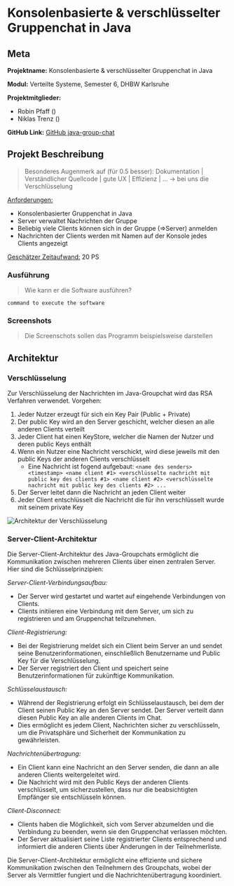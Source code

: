 # Konsolenbasierte & verschlüsselter Gruppenchat in Java

## Meta

**Projektname:** Konsolenbasierte & verschlüsselter Gruppenchat in Java

**Modul:**
Verteilte Systeme, Semester 6, DHBW Karlsruhe

**Projektmitglieder:**

- Robin Pfaff ()
- Niklas Trenz ()

**GitHub Link:** [GitHub java-group-chat](https://github.com/robin13901/java-group-chat)

## Projekt Beschreibung

> Besonderes Augenmerk auf (für 0.5 besser): Dokumentation | Verständlicher Quellcode | gute UX | Effizienz | ... -> bei uns die Verschlüsselung

<u>Anforderungen:</u>

- Konsolenbasierter Gruppenchat in Java
- Server verwaltet Nachrichten der Gruppe
- Beliebig viele Clients können sich in der Gruppe (=>Server) anmelden
- Nachrichten der Clients werden mit Namen auf der Konsole jedes Clients angezeigt

<u>Geschätzer Zeitaufwand:</u> 20 PS

### Ausführung

> Wie kann er die Software ausführen?

```shell
command to execute the software
```

### Screenshots

> Die Screenschots sollen das Programm beispielsweise darstellen

## Architektur

### Verschlüsselung

Zur Verschlüsselung der Nachrichten im Java-Groupchat wird das RSA Verfahren verwendet. Vorgehen:

1. Jeder Nutzer erzeugt für sich ein Key Pair (Public + Private)
2. Der public Key wird an den Server geschicht, welcher diesen an alle anderen Clients verteilt
3. Jeder Client hat einen KeyStore, welcher die Namen der Nutzer und deren public Keys enthält
4. Wenn ein Nutzer eine Nachricht verschickt, wird diese jeweils mit den public Keys der anderen Clients verschlüsselt
   - Eine Nachricht ist fogend aufgebaut:
        ```<name des senders> <timestamp> <name client #1> <verschlüsselte nachricht mit public key des clients #1> <name client #2> <verschlüsselte nachricht mit public key des clients #2> ...```
5. Der Server leitet dann die Nachricht an jeden Client weiter
6. Jeder Client entschlüsselt die Nachricht die für ihn verschlüsselt wurde mit seinem private Key

![Architektur der Verschlüsselung](assets/java-group-chat-Verschlüsselung.png)

### Server-Client-Architektur

Die Server-Client-Architektur des Java-Groupchats ermöglicht die Kommunikation zwischen mehreren Clients über einen zentralen Server. Hier sind die Schlüsselprinzipien:

*Server-Client-Verbindungsaufbau:*
- Der Server wird gestartet und wartet auf eingehende Verbindungen von Clients.
- Clients initiieren eine Verbindung mit dem Server, um sich zu registrieren und am Gruppenchat teilzunehmen.

*Client-Registrierung:*
- Bei der Registrierung meldet sich ein Client beim Server an und sendet seine Benutzerinformationen, einschließlich Benutzername und Public Key für die Verschlüsselung.
- Der Server registriert den Client und speichert seine Benutzerinformationen für zukünftige Kommunikation.

*Schlüsselaustausch:*
- Während der Registrierung erfolgt ein Schlüsselaustausch, bei dem der Client seinen Public Key an den Server sendet. Der Server verteilt dann diesen Public Key an alle anderen Clients im Chat.
- Dies ermöglicht es jedem Client, Nachrichten sicher zu verschlüsseln, um die Privatsphäre und Sicherheit der Kommunikation zu gewährleisten.

*Nachrichtenübertragung:*
- Ein Client kann eine Nachricht an den Server senden, die dann an alle anderen Clients weitergeleitet wird.
- Die Nachricht wird mit den Public Keys der anderen Clients verschlüsselt, um sicherzustellen, dass nur die beabsichtigten Empfänger sie entschlüsseln können.

*Client-Disconnect:*
- Clients haben die Möglichkeit, sich vom Server abzumelden und die Verbindung zu beenden, wenn sie den Gruppenchat verlassen möchten.
- Der Server aktualisiert seine Liste registrierter Clients entsprechend und informiert die anderen Clients über Änderungen in der Teilnehmerliste.

Die Server-Client-Architektur ermöglicht eine effiziente und sichere Kommunikation zwischen den Teilnehmern des Groupchats, wobei der Server als Vermittler fungiert und die Nachrichtenübertragung koordiniert.

